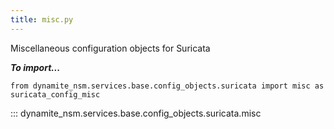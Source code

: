 ```yaml
---
title: misc.py
---
```


Miscellaneous configuration objects for Suricata

***To import...***
```python3
from dynamite_nsm.services.base.config_objects.suricata import misc as suricata_config_misc
```

::: dynamite_nsm.services.base.config_objects.suricata.misc